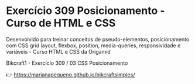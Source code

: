 # Exercício 309 Posicionamento - Curso de HTML e CSS

Desenvolvido para treinar conceitos de pseudo-elementos, posicionamento com CSS grid layout, flexbox, position, media-queries, responsividade e variáveis - Curso HTML e CSS da Origamid

Bikcraft1 - Exercício 309 / 03 CSS Posicionamento

👉 https://marianapequeno.github.io/bikcraftsimples/

